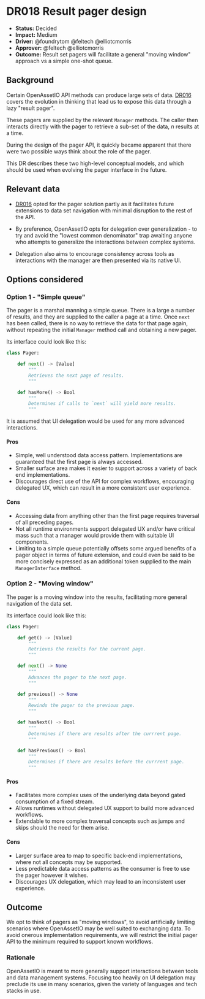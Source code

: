 # DR018 Result pager design

- **Status:** Decided
- **Impact:** Medium
- **Driver:** @foundrytom @feltech @elliotcmorris
- **Approver:** @feltech @elliotcmorris
- **Outcome:** Result set pagers will facilitate a general "moving
  window" approach vs a simple one-shot queue.

## Background

Certain OpenAssetIO API methods can produce large sets of data.
[DR016](DRDR016-One-to-many-result-paging.md) covers the evolution in
thinking that lead us to expose this data through a lazy "result pager".

These pagers are supplied by the relevant `Manager` methods. The caller
then interacts directly with the pager to retrieve a sub-set of the
data, _n_ results at a time.

During the design of the pager API, it quickly became apparent that
there were two possible ways think about the role of the pager.

This DR describes these two high-level conceptual models, and which
should be used when evolving the pager interface in the future.

## Relevant data

- [DR016](DRDR016-One-to-many-result-paging.md) opted for the pager
  solution partly as it facilitates future extensions to data set
  navigation with minimal disruption to the rest of the API.

- By preference, OpenAssetIO opts for delegation over generalization -
  to try and avoid the "lowest common denominator" trap awaiting
  anyone who attempts to generalize the interactions between complex
  systems.

- Delegation also aims to encourage consistency across tools as
  interactions with the manager are then presented via its native UI.

## Options considered

### Option 1 - "Simple queue"

The pager is a marshal manning a simple queue. There is a large a number
of results, and they are supplied to the caller a page at a time. Once
`next` has been called, there is no way to retrieve the data for that
page again, without repeating the initial `Manager` method call and
obtaining a new pager.

Its interface could look like this:

```python
class Pager:

    def next() -> [Value]
        """
        Retrieves the next page of results.
        """

    def hasMore() -> Bool
        """
        Determines if calls to `next` will yield more results.
        """
```

It is assumed that UI delegation would be used for any more advanced
interactions.

#### Pros

- Simple, well understood data access pattern. Implementations are
  guaranteed that the first page is always accessed.
- Smaller surface area makes it easier to support across a variety of
  back end implementations.
- Discourages direct use of the API for complex workflows, encouraging
  delegated UX, which can result in a more consistent user experience.

#### Cons

- Accessing data from anything other than the first page requires
  traversal of all preceding pages.
- Not all runtime environments support delegated UX and/or have critical
  mass such that a manager would provide them with suitable UI
  components.
- Limiting to a simple queue potentially offsets some argued benefits of
  a pager object in terms of future extension, and could even be said to
  be more concisely expressed as an additional token supplied to the
  main `ManagerInterface` method.

### Option 2 - "Moving window"

The pager is a moving window into the results, facilitating more
general navigation of the data set.

Its interface could look like this:

```python
class Pager:

    def get() -> [Value]
        """
        Retrieves the results for the current page.
        """

    def next() -> None
        """
        Advances the pager to the next page.
        """

    def previous() -> None
        """
        Rewinds the pager to the previous page.
        """

    def hasNext() -> Bool
        """
        Determines if there are results after the currrent page.
        """

    def hasPrevious() -> Bool
        """
        Determines if there are results before the currrent page.
        """
```

#### Pros

- Facilitates more complex uses of the underlying data beyond gated
  consumption of a fixed stream.
- Allows runtimes without delegated UX support to build more advanced
  workflows.
- Extendable to more complex traversal concepts such as jumps and
  skips should the need for them arise.

#### Cons

- Larger surface area to map to specific back-end implementations, where
  not all concepts may be supported.
- Less predictable data access patterns as the consumer is free to use
  the pager however it wishes.
- Discourages UX delegation, which may lead to an inconsistent user
  experience.

## Outcome

We opt to think of pagers as "moving windows", to avoid artificially
limiting scenarios where OpenAssetIO may be well suited to exchanging
data. To avoid onerous implementation requirements, we will restrict the
initial pager API to the minimum required to support known workflows.

### Rationale

OpenAssetIO is meant to more generally support interactions between
tools and data management systems. Focusing too heavily on UI delegation
may preclude its use in many scenarios, given the variety of languages
and tech stacks in use.

